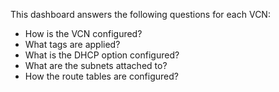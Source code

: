 This dashboard answers the following questions for each VCN:

- How is the VCN configured?
- What tags are applied?
- What is the DHCP option configured?
- What are the subnets attached to?
- How the route tables are configured?
